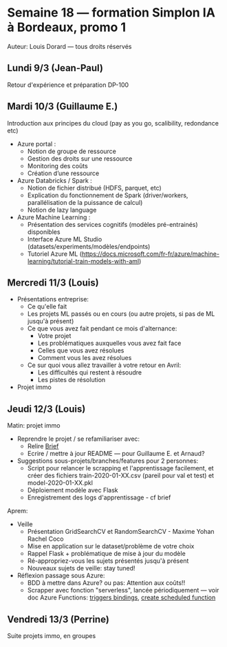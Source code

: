 # Semaine 18 — formation Simplon IA à Bordeaux, promo 1

Auteur: Louis Dorard — tous droits réservés

## Lundi 9/3 (Jean-Paul)

Retour d'expérience et préparation DP-100

## Mardi 10/3 (Guillaume E.)

Introduction aux principes du cloud (pay as you go, scalibility, redondance etc)
* Azure portal :
   * Notion de groupe de ressource
   * Gestion des droits sur une ressource
   * Monitoring des coûts
   * Création d’une ressource
* Azure Databricks / Spark :
   * Notion de fichier distribué (HDFS, parquet, etc)
   * Explication du fonctionnement de Spark (driver/workers, parallélisation de la puissance de calcul)
   * Notion de lazy language
* Azure Machine Learning :
   * Présentation des services cognitifs (modèles pré-entrainés) disponibles
   * Interface Azure ML Studio (datasets/experiments/modèles/endpoints)
   * Tutoriel Azure ML (https://docs.microsoft.com/fr-fr/azure/machine-learning/tutorial-train-models-with-aml)

## Mercredi 11/3 (Louis)

* Présentations entreprise:
   * Ce qu'elle fait
   * Les projets ML passés ou en cours (ou autre projets, si pas de ML jusqu'à présent)
   * Ce que vous avez fait pendant ce mois d'alternance: 
      * Votre projet
      * Les problématiques auxquelles vous avez fait face
      * Celles que vous avez résolues
      * Comment vous les avez résolues
   * Ce sur quoi vous allez travailler à votre retour en Avril:
      * Les difficultés qui restent à résoudre
      * Les pistes de résolution
* Projet immo
  

## Jeudi 12/3 (Louis)

Matin: projet immo
* Reprendre le projet / se refamiliariser avec:
  * Relire [Brief](https://gist.github.com/louisdorard/88e09b8fdc4be81c27cde6e1b9bb9f61)
  * Ecrire / mettre à jour README — pour Guillaume E. et Arnaud?
* Suggestions sous-projets/branches/features pour 2 personnes:
   * Script pour relancer le scrapping et l'apprentissage facilement, et créer des fichiers train-2020-01-XX.csv (pareil pour val et test) et model-2020-01-XX.pkl
   * Déploiement modèle avec Flask
   * Enregistrement des logs d'apprentissage - cf brief

Aprem:
* Veille
  * Présentation GridSearchCV et RandomSearchCV - Maxime Yohan Rachel Coco
  * Mise en application sur le dataset/problème de votre choix
  * Rappel Flask + problématique de mise à jour du modèle
  * Ré-appropriez-vous les sujets présentés jusqu'à présent
  * Nouveaux sujets de veille: stay tuned!
* Réflexion passage sous Azure:
  * BDD à mettre dans Azure? ou pas: Attention aux coûts!!
  * Scrapper avec fonction "serverless", lancée périodiquement — voir doc Azure Functions: [triggers bindings](https://docs.microsoft.com/en-us/azure/azure-functions/functions-triggers-bindings), [create scheduled function](https://docs.microsoft.com/en-us/azure/azure-functions/functions-create-scheduled-function)

## Vendredi 13/3 (Perrine)

Suite projets immo, en groupes
